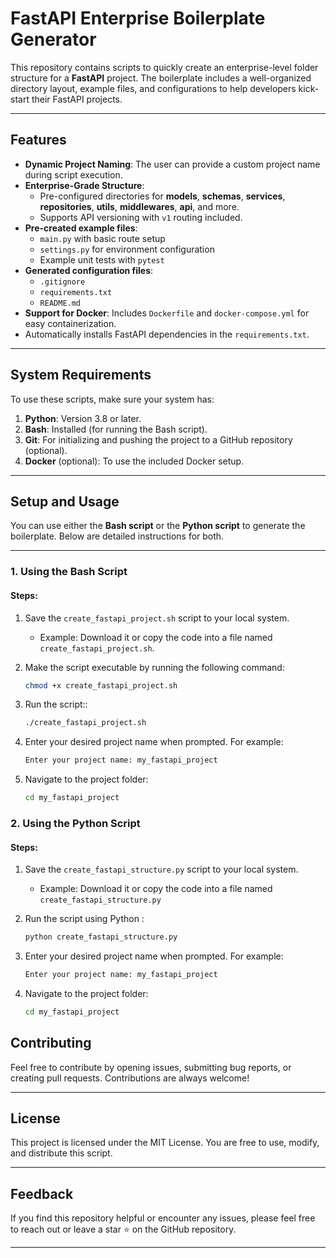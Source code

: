 # **FastAPI Enterprise Boilerplate Generator**

This repository contains scripts to quickly create an enterprise-level folder structure for a **FastAPI** project. The boilerplate includes a well-organized directory layout, example files, and configurations to help developers kick-start their FastAPI projects.

---

## **Features**

- **Dynamic Project Naming**: The user can provide a custom project name during script execution.
- **Enterprise-Grade Structure**:
  - Pre-configured directories for **models**, **schemas**, **services**, **repositories**, **utils**, **middlewares**, **api**, and more.
  - Supports API versioning with `v1` routing included.
- **Pre-created example files**:
  - `main.py` with basic route setup
  - `settings.py` for environment configuration
  - Example unit tests with `pytest`
- **Generated configuration files**:
  - `.gitignore`
  - `requirements.txt`
  - `README.md`
- **Support for Docker**: Includes `Dockerfile` and `docker-compose.yml` for easy containerization.
- Automatically installs FastAPI dependencies in the `requirements.txt`.

---

## **System Requirements**

To use these scripts, make sure your system has:

1. **Python**: Version 3.8 or later.
2. **Bash**: Installed (for running the Bash script).
3. **Git**: For initializing and pushing the project to a GitHub repository (optional).
4. **Docker** (optional): To use the included Docker setup.

---

## **Setup and Usage**

You can use either the **Bash script** or the **Python script** to generate the boilerplate. Below are detailed instructions for both.

---

### **1. Using the Bash Script**

#### **Steps**:

1. Save the `create_fastapi_project.sh` script to your local system.

   - Example: Download it or copy the code into a file named `create_fastapi_project.sh`.

2. Make the script executable by running the following command:

   ```bash
   chmod +x create_fastapi_project.sh
   ```

3. Run the script::

   ```bash
   ./create_fastapi_project.sh
   ```

4. Enter your desired project name when prompted. For example:

   ```bash
   Enter your project name: my_fastapi_project
   ```

5. Navigate to the project folder:

   ```bash
   cd my_fastapi_project
   ```

### **2. Using the Python Script**

#### **Steps**:

1. Save the `create_fastapi_structure.py` script to your local system.

   - Example: Download it or copy the code into a file named `create_fastapi_structure.py`

2. Run the script using Python :

   ```bash
   python create_fastapi_structure.py
   ```

3. Enter your desired project name when prompted. For example:

   ```bash
   Enter your project name: my_fastapi_project
   ```

4. Navigate to the project folder:

   ```bash
   cd my_fastapi_project
   ```

## **Contributing**

Feel free to contribute by opening issues, submitting bug reports, or creating pull requests. Contributions are always welcome!

---

## **License**

This project is licensed under the MIT License. You are free to use, modify, and distribute this script.

---

## **Feedback**

If you find this repository helpful or encounter any issues, please feel free to reach out or leave a star ⭐ on the GitHub repository.

---
